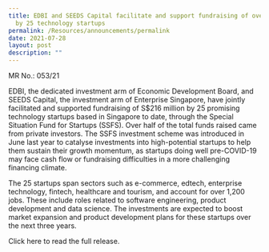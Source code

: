 ```yaml
---
title: EDBI and SEEDS Capital facilitate and support fundraising of over S$200m
  by 25 technology startups
permalink: /Resources/announcements/permalink
date: 2021-07-28
layout: post
description: ""
---
```

MR No.: 053/21

EDBI, the dedicated investment arm of Economic Development Board, and SEEDS Capital, the investment arm of Enterprise Singapore, have jointly facilitated and supported fundraising of S$216 million by 25 promising technology startups based in Singapore to date, through the Special Situation Fund for Startups (SSFS). Over half of the total funds raised came from private investors. The SSFS investment scheme was introduced in June last year to catalyse investments into high-potential startups to help them sustain their growth momentum, as startups doing well pre-COVID-19 may face cash flow or fundraising difficulties in a more challenging financing climate.

The 25 startups span sectors such as e-commerce, edtech, enterprise technology, fintech, healthcare and tourism, and account for over 1,200 jobs. These include roles related to software engineering, product development and data science. The investments are expected to boost market expansion and product development plans for these startups over the next three years.

Click here to read the full release.